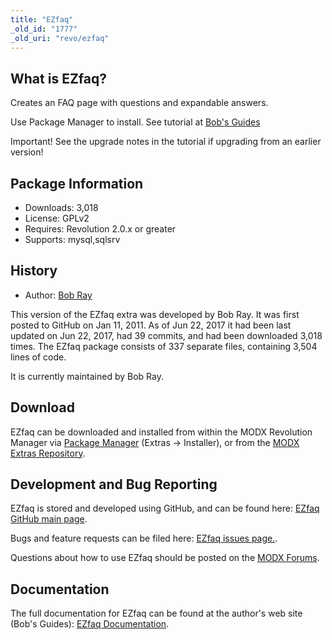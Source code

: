 ```yaml
---
title: "EZfaq"
_old_id: "1777"
_old_uri: "revo/ezfaq"
---
```


## What is EZfaq?

 Creates an FAQ page with questions and expandable answers.

 Use Package Manager to install. See tutorial at [Bob's Guides](https://bobsguides.com/ezfaq-tutorial.html)

 Important! See the upgrade notes in the tutorial if upgrading from an earlier version!

## Package Information

- Downloads: 3,018
- License: GPLv2
- Requires: Revolution 2.0.x or greater
- Supports: mysql,sqlsrv

## History

- Author: [Bob Ray](https://bobsguides.com)

 This version of the EZfaq extra was developed by Bob Ray. It was first posted to GitHub on Jan 11, 2011. As of Jun 22, 2017 it had been last updated on Jun 22, 2017, had 39 commits, and had been downloaded 3,018 times. The EZfaq package consists of 337 separate files, containing 3,504 lines of code.

 It is currently maintained by Bob Ray.

## Download

 EZfaq can be downloaded and installed from within the MODX Revolution Manager via [Package Manager](developing-in-modx/advanced-development/package-management "Package Manager") (Extras -> Installer), or from the [MODX Extras Repository](https://modx.com/extras/package/ezfaq).

## Development and Bug Reporting

 EZfaq is stored and developed using GitHub, and can be found here: [EZfaq GitHub main page](https://github.com/BobRay/EZfaq).

 Bugs and feature requests can be filed here: [EZfaq issues page.](https://github.com/BobRay/EZfaq/issues).

 Questions about how to use EZfaq should be posted on the [MODX Forums](https://forums.modx.com).

## Documentation

 The full documentation for EZfaq can be found at the author's web site (Bob's Guides): [EZfaq Documentation](https://bobsguides.com/ezfaq-tutorial.html).
